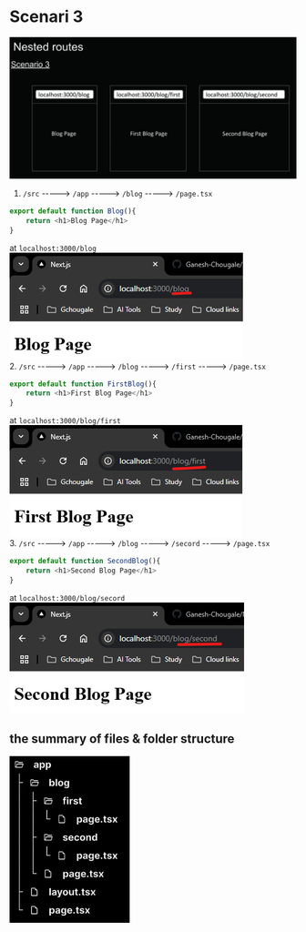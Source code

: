 # Scenari 3  
![](../../ZImages/013.png)  
1. `/src` -----> `/app` -----> `/blog` -----> `/page.tsx`  
```typescript
export default function Blog(){
    return <h1>Blog Page</h1>
}
```    
at `localhost:3000/blog`  
![](../../ZImages/014.png)  
2. `/src` -----> `/app` -----> `/blog` -----> `/first` -----> `/page.tsx`  
```typescript
export default function FirstBlog(){
    return <h1>First Blog Page</h1>
}
```    
at `localhost:3000/blog/first`  
![](../../ZImages/015.png)  
3. `/src` -----> `/app` -----> `/blog` -----> `/secord` -----> `/page.tsx`  
```typescript
export default function SecondBlog(){
    return <h1>Second Blog Page</h1>
}
```  
at `localhost:3000/blog/secord`  
![](../../ZImages/016.png)    

## the summary of files & folder structure
![](../../ZImages/017.png)    